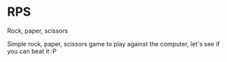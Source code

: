 # RPS
Rock, paper, scissors

Simple rock, paper, scissors game to play against the computer, let's see if you can beat it :P
